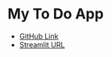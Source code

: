 My To Do App
============

- [GitHub Link](https://github.com/dkhill/my-todo-app/settings)
- [Streamlit URL](https://my-todo-app-gxcsg2cqecznchnvee445b.streamlit.app/)